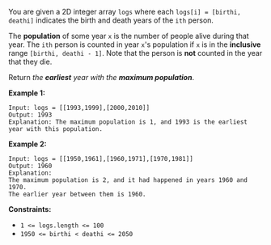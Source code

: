 You are given a 2D integer array `logs` where each `logs[i] = [birthi,
deathi]` indicates the birth and death years of the `ith` person.

The **population** of some year `x` is the number of people alive during that
year. The `ith` person is counted in year `x`'s population if `x` is in the
**inclusive** range `[birthi, deathi - 1]`. Note that the person is **not**
counted in the year that they die.

Return _the **earliest** year with the **maximum population**_.



**Example 1:**

    
    
    Input: logs = [[1993,1999],[2000,2010]]
    Output: 1993
    Explanation: The maximum population is 1, and 1993 is the earliest year with this population.
    

**Example 2:**

    
    
    Input: logs = [[1950,1961],[1960,1971],[1970,1981]]
    Output: 1960
    Explanation: 
    The maximum population is 2, and it had happened in years 1960 and 1970.
    The earlier year between them is 1960.



**Constraints:**

  * `1 <= logs.length <= 100`
  * `1950 <= birthi < deathi <= 2050`


